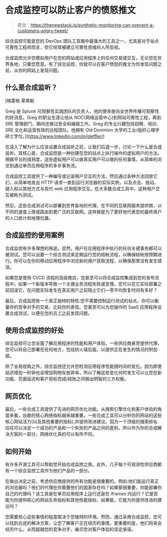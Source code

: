 # 合成监控可以防止客户的愤怒推文

> 原文：<https://thenewstack.io/synthetic-monitoring-can-prevent-a-customers-angry-tweet/>

综合监控可能是您的 DevOps 团队工具箱中最强大的工具之一，尤其是对于站点可靠性工程师而言，但它经常被建立可靠性思维的人所忽视。

合成监控允许您模拟用户在您的网站或应用程序上的任何交易或交互，无论您在世界各地，只要您愿意。有了综合监控，你就可以在客户愤怒的推文为你发现问题之前，从你的网站上发现问题。

## 什么是合成监听？

 [格雷格·莱弗勒

Greg 是 Splunk 可观察性实践团队的负责人，他的使命是向全世界传播可观察性的好消息。Greg 的职业生涯让他从 NOC(网络运营中心)到网站可靠性工程，再到 SRE 管理部门，期间还做过安全和编辑工作。Greg 的专业兴趣包括招聘、培训、SRE 文化和运营有效的远程团队。他拥有 Old Dominion 大学的工业/组织心理学硕士学位。](https://www.linkedin.com/in/gleffler/) 

在深入了解为什么应该设置合成监听之前，让我们后退一步，讨论一下什么是合成监听。其核心是，合成监控是一种创建在您的站点上执行操作的虚拟用户的方法。根据平台的成熟度，这些虚拟用户可以做真实用户可以做的任何事情，从简单的浏览到通过单页应用程序的多步事务流。

合成监控工具提供了一种编写或记录用户交互的方法，然后通过各种方法回放它们，从简单地发出 HTTP 请求一直到运行浏览器的实际实例，以及点击、拖动、键入和以其他方式与现代 web 应用程序交互。在大多数合成工具中，这种用户交互被称为测试。

然后，这些合成测试可以部署到世界各地的代理，在不同的互联网服务提供商，以不同的速度上限或路由到更广泛的互联网。这样做是为了更好地代表您的最终用户的人口统计和地理位置。

## 合成监控的使用案例

合成监控有许多理想的用途。显然，用户在应用程序中执行的任何关键事务都可以被测试。您可以设置一个综合测试来定期运行您的结帐流程，以确保结帐按预期进行。你可以在你的移动应用程序中浏览新的用户获取流程，以确保那里没有发生错误。

如果您是使用 CI/CD 流程的高级商店，您甚至可以将合成监控集成到您的发布流程中。如果一个新版本导致一个关键业务流程失败或变慢，您可以在它实际部署之前回滚它，在问题实际发生在真实用户之前阻止它们—零平均恢复时间有多好？

最后，合成监控有一个真正独特的特性:您不需要控制运行测试的站点。你可以衡量你的竞争对手的交易，比较你的表现。您甚至可以为您操作的 SaaS 应用程序设置合成测试，以便在您的员工之前发现问题。

## 使用合成监控的好处

综合监控可让您全面了解应用程序的性能和用户体验。一些供应商甚至提供代理，您可以将自己部署在任何地方，包括防火墙后面，以提供正在发生的情况的附加层。

除了全局视角之外，综合监控还允许您检测应用程序性能随时间的变化。因为即使延迟增加一秒钟也会增加购物车放弃率，所以了解这些变化何时发生可以让您在新功能、页面延迟和客户目标完成/结账之间做出明智的三方权衡。

## 网页优化

最后，一些合成工具提供了先进的网页优化功能。从搜索引擎优化和客户体验的角度来看，谷歌的核心网络指标越来越重要。一些合成工具可以分析你的网站的这些核心网站活力(以及其他重要的指标),并提供改进建议。因为一个顶级的搜索排名往往可以决定一个成功的产品和一个失败的产品之间的差别，所以作为你的合成解决方案的一部分，网络优化真的可以有所不同。

## 如何开始

有许多开源工具可以帮助您开始合成监控之旅。此外，几乎每个可观测性供应商都有一个综合监控工具作为他们产品的一部分。

在做出决定之前，考虑供应商提供的所有功能是很重要的。例如:他们能运行真正的浏览器吗？他们的代理在你需要他们的国家存在吗？如果那很重要，你能部署你自己的代理吗？该工具是在单页应用程序上运行还是在 iframes 内运行？它是否能为你提供核心的网站生命指标和其他性能指标，如果能，它能为你提供改进的建议吗？

您需要担心这些事情的程度取决于您独特的环境。然而，通过采用合成监控，您可以找到合适的解决方案，让您了解客户正在经历的事情，更重要的是，他们将来会经历什么，从而超越您的竞争对手，展示您对客户体验的坚定承诺。

<svg xmlns:xlink="http://www.w3.org/1999/xlink" viewBox="0 0 68 31" version="1.1"><title>Group</title> <desc>Created with Sketch.</desc></svg>